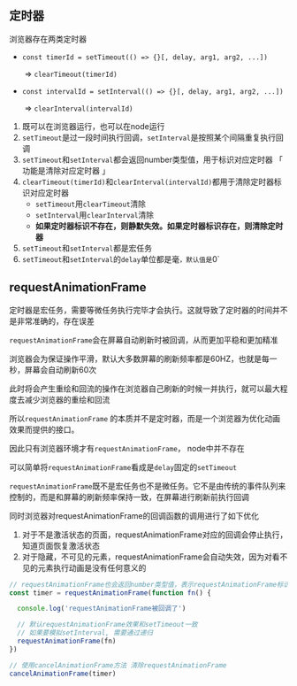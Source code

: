 ## 定时器

浏览器存在两类定时器

+ `const timerId = setTimeout(() => {}[, delay, arg1, arg2, ...])` 

  ​	=> `clearTimeout(timerId)`

+ `const intervalId = setInterval(() => {}[, delay, arg1, arg2, ...])` 

  ​	=> `clearInterval(intervalId)`

1. 既可以在浏览器运行，也可以在node运行
2. `setTimeout`是过一段时间执行回调，`setInterval`是按照某个间隔重复执行回调
3. `setTimeout`和`setInterval`都会返回number类型值，用于标识对应定时器 「 功能是清除对应定时器 」
4. `clearTimeout(timerId)`和`clearInterval(intervalId)`都用于清除定时器标识对应定时器
   + `setTimeout`用`clearTimeout`清除
   + `setInterval`用`clearInterval`清除
   + **如果定时器标识不存在，则静默失效。如果定时器标识存在，则清除定时器**
5. `setTimeout`和`setInterval`都是宏任务
6. `setTimeout`和`setInterval`的`delay`单位都是毫`，默认值是`0`



## requestAnimationFrame

定时器是宏任务，需要等微任务执行完毕才会执行。这就导致了定时器的时间并不是非常准确的，存在误差

`requestAnimationFrame`会在屏幕自动刷新时被回调，从而更加平稳和更加精准



浏览器会为保证操作平滑，默认大多数屏幕的刷新频率都是60HZ，也就是每一秒，屏幕会自动刷新60次

此时将会产生重绘和回流的操作在浏览器自己刷新的时候一并执行，就可以最大程度去减少浏览器的重绘和回流



所以`requestAnimationFrame` 的本质并不是定时器，而是一个浏览器为优化动画效果而提供的接口。

因此只有浏览器环境才有`requestAnimationFrame`， node中并不存在

可以简单将`requestAnimationFrame`看成是`delay`固定的`setTimeout`



`requestAnimationFrame`既不是宏任务也不是微任务。它不是由传统的事件队列来控制的，而是和屏幕的刷新频率保持一致，在屏幕进行刷新前执行回调



同时浏览器对requestAnimationFrame的回调函数的调用进行了如下优化

1. 对于不是激活状态的页面，requestAnimationFrame对应的回调会停止执行，知道页面恢复激活状态
2. 对于隐藏，不可见的元素，requestAnimationFrame会自动失效，因为对看不见的元素执行动画是没有任何意义的



```js
// requestAnimationFrame也会返回number类型值，表示requestAnimationFrame标识
const timer = requestAnimationFrame(function fn() {

  console.log('requestAnimationFrame被回调了')

  // 默认requestAnimationFrame效果和setTimeout一致
  // 如果要模拟setInterval, 需要通过递归
  requestAnimationFrame(fn)
})

// 使用cancelAnimationFrame方法 清除requestAnimationFrame
cancelAnimationFrame(timer)
```

